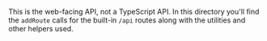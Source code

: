 This is the web-facing API, not a TypeScript API. In this directory you'll find the `addRoute` calls for the built-in `/api` routes along with the utilities and other helpers used.
